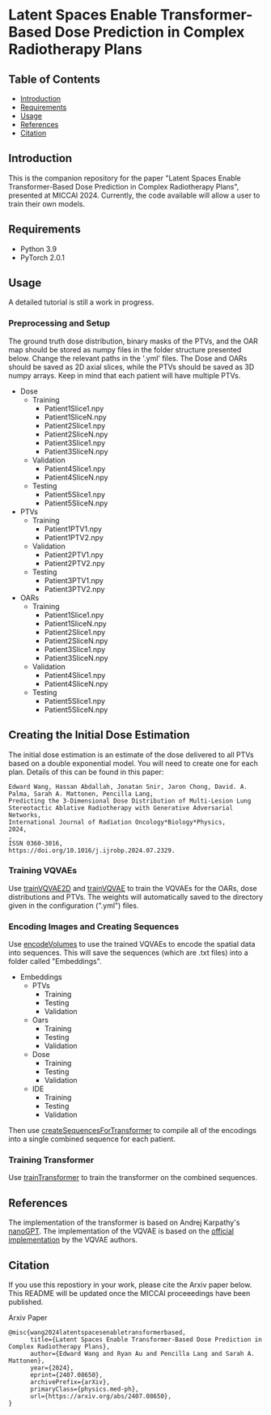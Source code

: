 # Latent Spaces Enable Transformer-Based Dose Prediction in Complex Radiotherapy Plans

## Table of Contents

- [Introduction](#introduction)
- [Requirements](#requirements)
- [Usage](#usage)
- [References](#references)
- [Citation](#citation)


## Introduction

This is the companion repository for the paper "Latent Spaces Enable Transformer-Based Dose Prediction in Complex Radiotherapy Plans", presented at MICCAI 2024. Currently, the code available will allow a user to train their own models. 

## Requirements

* Python 3.9
* PyTorch 2.0.1

## Usage

A detailed tutorial is still a work in progress.

### Preprocessing and Setup
The ground truth dose distribution, binary masks of the PTVs, and the OAR map should be stored as numpy files in the folder structure presented below. Change the relevant paths in the '.yml' files. The Dose and OARs should be saved as 2D axial slices, while the PTVs should be saved as 3D numpy arrays. Keep in mind that each patient will have multiple PTVs.

- Dose  
  - Training
    - Patient1Slice1.npy
    - Patient1SliceN.npy
    - Patient2Slice1.npy
    - Patient2SliceN.npy
    - Patient3Slice1.npy
    - Patient3SliceN.npy
  - Validation
    - Patient4Slice1.npy
    - Patient4SliceN.npy
  - Testing
    - Patient5Slice1.npy
    - Patient5SliceN.npy
- PTVs  
  - Training
    - Patient1PTV1.npy
    - Patient1PTV2.npy
  - Validation
    - Patient2PTV1.npy
    - Patient2PTV2.npy
  - Testing
    - Patient3PTV1.npy
    - Patient3PTV2.npy
- OARs  
  - Training
    - Patient1Slice1.npy
    - Patient1SliceN.npy
    - Patient2Slice1.npy
    - Patient2SliceN.npy
    - Patient3Slice1.npy
    - Patient3SliceN.npy
  - Validation
    - Patient4Slice1.npy
    - Patient4SliceN.npy
  - Testing
    - Patient5Slice1.npy
    - Patient5SliceN.npy

## Creating the Initial Dose Estimation
The initial dose estimation is an estimate of the dose delivered to all PTVs based on a double exponential model. You will need to create one for each plan. Details of this can be found in this paper:

```
Edward Wang, Hassan Abdallah, Jonatan Snir, Jaron Chong, David. A. Palma, Sarah A. Mattonen, Pencilla Lang,
Predicting the 3-Dimensional Dose Distribution of Multi-Lesion Lung Stereotactic Ablative Radiotherapy with Generative Adversarial Networks,
International Journal of Radiation Oncology*Biology*Physics,
2024,
,
ISSN 0360-3016,
https://doi.org/10.1016/j.ijrobp.2024.07.2329.
```

### Training VQVAEs
Use [trainVQVAE2D](https://github.com/edwardwang1/LDFormer/blob/main/trainVQVAE2D.py) and [trainVQVAE](https://github.com/edwardwang1/LDFormer/blob/main/trainVQVAE.py) to train the VQVAEs for the OARs, dose distributions and PTVs. The weights will automatically saved to the directory given in the configuration (".yml") files.

### Encoding Images and Creating Sequences
Use [encodeVolumes](https://github.com/edwardwang1/LDFormer/blob/main/encodeVolumes.py) to use the trained VQVAEs to encode the spatial data into sequences. This will save the sequences (which are .txt files) into a folder called "Embeddings".
- Embeddings
  - PTVs
    - Training
    - Testing
    - Validation
  - Oars
    - Training
    - Testing
    - Validation
  - Dose
    - Training
    - Testing
    - Validation
  - IDE
    - Training
    - Testing
    - Validation
   
Then use [createSequencesForTransformer](https://github.com/edwardwang1/LDFormer/blob/main/createSequencesForTransformer.py) to compile all of the encodings into a single combined sequence for each patient.

### Training Transformer
Use [trainTransformer](https://github.com/edwardwang1/LDFormer/blob/main/trainTransformer.py) to train the transformer on the combined sequences.

## References

The implementation of the transformer is based on Andrej Karpathy's [nanoGPT](https://github.com/karpathy/nanoGPT).
The implementation of the VQVAE is based on the [official implementation](https://colab.research.google.com/github/zalandoresearch/pytorch-vq-vae/blob/master/vq-vae.ipynb) by the VQVAE authors.

## Citation

If you use this repostiory in your work, please cite the Arxiv paper below. This README will be updated once the MICCAI proceeedings have been published.

Arxiv Paper
```
@misc{wang2024latentspacesenabletransformerbased,
      title={Latent Spaces Enable Transformer-Based Dose Prediction in Complex Radiotherapy Plans}, 
      author={Edward Wang and Ryan Au and Pencilla Lang and Sarah A. Mattonen},
      year={2024},
      eprint={2407.08650},
      archivePrefix={arXiv},
      primaryClass={physics.med-ph},
      url={https://arxiv.org/abs/2407.08650}, 
}
```


